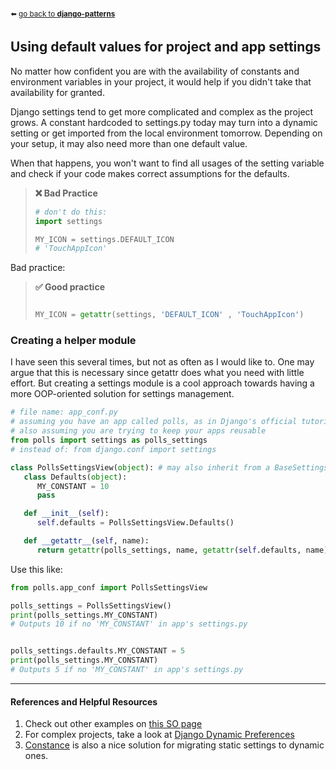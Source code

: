 <sub>:arrow_left: [go back to **django-patterns**](../../../README.md)</sub>

## Using default values for project and app settings

No matter how confident you are with the availability of constants and environment variables in your project, it would help if you didn't take that availability for granted.

Django settings tend to get more complicated and complex as the project grows. A constant hardcoded to settings.py today may turn into a dynamic setting or get imported from the local environment tomorrow. Depending on your setup, it may also need more than one default value.

When that happens, you won't want to find all usages of the setting variable and check if your code makes correct assumptions for the defaults.

> **❌ Bad Practice**
> ```python
> # don't do this:
> import settings
> 
> MY_ICON = settings.DEFAULT_ICON
> # 'TouchAppIcon'
> ```

Bad practice:


> **✅ Good practice**
>
> ```python
> 
> MY_ICON = getattr(settings, 'DEFAULT_ICON' , 'TouchAppIcon')
> ```

### Creating a helper module

I have seen this several times, but not as often as I would like to.
One may argue that this is necessary since getattr does what you need with little effort.
But creating a settings module is a cool approach towards having a more OOP-oriented solution for settings management.

```python
# file name: app_conf.py
# assuming you have an app called polls, as in Django's official tutorial.
# also assuming you are trying to keep your apps reusable
from polls import settings as polls_settings
# instead of: from django.conf import settings

class PollsSettingsView(object): # may also inherit from a BaseSettingsView or a mixin
   class Defaults(object):
      MY_CONSTANT = 10
      pass

   def __init__(self):
      self.defaults = PollsSettingsView.Defaults()

   def __getattr__(self, name):
      return getattr(polls_settings, name, getattr(self.defaults, name))
```
Use this like:
```python
from polls.app_conf import PollsSettingsView

polls_settings = PollsSettingsView()
print(polls_settings.MY_CONSTANT)
# Outputs 10 if no 'MY_CONSTANT' in app's settings.py


polls_settings.defaults.MY_CONSTANT = 5
print(polls_settings.MY_CONSTANT)
# Outputs 5 if no 'MY_CONSTANT' in app's settings.py
```

---

#### References and Helpful Resources
1. Check out other examples on [this SO page](https://stackoverflow.com/questions/5601590/how-to-define-a-default-value-for-a-custom-django-setting)
2. For complex projects, take a look at [Django Dynamic Preferences](https://github.com/agateblue/django-dynamic-preferences)
3. [Constance](https://github.com/jazzband/django-constance) is also a nice solution for migrating static settings to dynamic ones.

